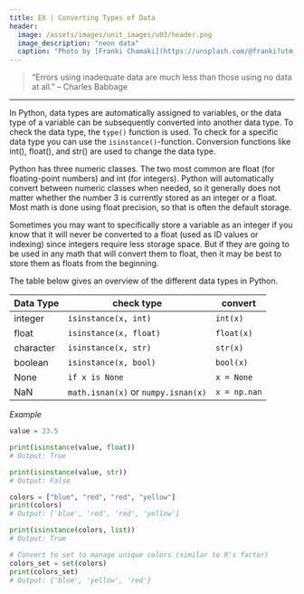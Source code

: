 ```yaml
---
title: EX | Converting Types of Data
header:
  image: /assets/images/unit_images/u03/header.png
  image_description: "neon data"
  caption: "Photo by [Franki Chamaki](https://unsplash.com/@franki?utm_source=unsplash&amp;utm_medium=referral&amp;utm_content=creditCopyText) [from unsplash](https://unsplash.com/s/photos/data?utm_source=unsplash&amp;utm_medium=referral&amp;utm_content=creditCopyText)"
---
```

<!--more-->

> “Errors using inadequate data are much less than those using no data at all.” – Charles Babbage

---

In Python, data types are automatically assigned to variables, or the data type of a variable can be subsequently converted into another data type. To check the data type, the `type()` function is used. To check for a specific data type you can use the `isinstance()`-function. Conversion functions like int(), float(), and str() are used to change the data type.

Python has three numeric classes. The two most common are float (for floating-point numbers) and int (for integers). Python will automatically convert between numeric classes when needed, so it generally does not matter whether the number 3 is currently stored as an integer or a float. Most math is done using float precision, so that is often the default storage.

Sometimes you may want to specifically store a variable as an integer if you know that it will never be converted to a float (used as ID values or indexing) since integers require less storage space. But if they are going to be used in any math that will convert them to float, then it may be best to store them as floats from the beginning.

The table below gives an overview of the different data types in Python.

| Data Type  | check type                          | convert      |
|------------|-------------------------------------|--------------|
| integer    | `isinstance(x, int)`                | `int(x)`     |
| float      | `isinstance(x, float)`              | `float(x)`   |
| character  | `isinstance(x, str)`                | `str(x)`     |
| boolean    | `isinstance(x, bool)`               | `bool(x)`    |
| None       | `if x is None`                      | `x = None`   |
| NaN        | `math.isnan(x)` or `numpy.isnan(x)` | `x = np.nan` |




<i>Example</i>
```python
value = 23.5

print(isinstance(value, float))
# Output: True

print(isinstance(value, str))
# Output: False
```

```python
colors = ["blue", "red", "red", "yellow"]
print(colors)
# Output: ['blue', 'red', 'red', 'yellow']

print(isinstance(colors, list))
# Output: True

# Convert to set to manage unique colors (similar to R's factor)
colors_set = set(colors)
print(colors_set)
# Output: {'blue', 'yellow', 'red'}
```
<!--more-->


<!--
## Further reading

add some day
-->

